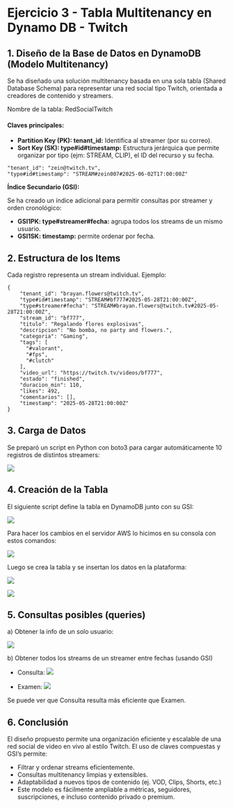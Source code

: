 # Ejercicio 3 - Tabla Multitenancy en Dynamo DB - Twitch

## 1. Diseño de la Base de Datos en DynamoDB (Modelo Multitenancy)

Se ha diseñado una solución multitenancy basada en una sola tabla (Shared Database Schema) para representar una red social tipo Twitch, orientada a creadores de contenido y streamers.

Nombre de la tabla: RedSocialTwitch

#### Claves principales:
* **Partition Key (PK): tenant_id:** Identifica al streamer (por su correo).
* **Sort Key (SK): type#id#timestamp:** Estructura jerárquica que permite organizar por tipo (ejm: STREAM, CLIP), el ID del recurso y su fecha.

```
"tenant_id": "zein@twitch.tv",
"type#id#timestamp": "STREAM#zein007#2025-06-02T17:00:00Z"
```
**Índice Secundario (GSI):**

Se ha creado un índice adicional para permitir consultas por streamer y orden cronológico:

- **GSI1PK: type#streamer#fecha:** agrupa todos los streams de un mismo usuario.
- **GSI1SK: timestamp:** permite ordenar por fecha.

## 2. Estructura de los Items
Cada registro representa un stream individual. Ejemplo:

```
{
    "tenant_id": "brayan.flowers@twitch.tv",
    "type#id#timestamp": "STREAM#bf777#2025-05-28T21:00:00Z",
    "type#streamer#fecha": "STREAM#brayan.flowers@twitch.tv#2025-05-28T21:00:00Z",
    "stream_id": "bf777",
    "titulo": "Regalando flores explosivas",
    "descripcion": "No bomba, no party and flowers.",
    "categoria": "Gaming",
    "tags": [
      "#valorant",
      "#fps",
      "#clutch"
    ],
    "video_url": "https://twitch.tv/videos/bf777",
    "estado": "finished",
    "duracion_min": 110,
    "likes": 492,
    "comentarios": [],
    "timestamp": "2025-05-28T21:00:00Z"
}  
```

## 3. Carga de Datos
Se preparó un script en Python con boto3 para cargar automáticamente 10 registros de distintos streamers:

![](img/script_data.JPG)

## 4. Creación de la Tabla
El siguiente script define la tabla en DynamoDB junto con su GSI:

![](img/script_gsi.JPG)

Para hacer los cambios en el servidor AWS lo hicimos en su consola con estos comandos:

![](img/comandos.JPG)

Luego se crea la tabla y se insertan los datos en la plataforma:

![](img/insertar_data_post.JPG)

![](img/crear_tabla_post.JPG)

## 5. Consultas posibles (queries)
a) Obtener la info de un solo usuario:

![](img/query1.JPG)

b) Obtener todos los streams de un streamer entre fechas (usando GSI)

* Consulta:
![](img/query2.JPG)

* Examen:
![](img/query3.JPG)

Se puede ver que Consulta resulta más eficiente que Examen.

## 6. Conclusión
El diseño propuesto permite una organización eficiente y escalable de una red social de video en vivo al estilo Twitch. El uso de claves compuestas y GSI’s permite:

- Filtrar y ordenar streams eficientemente.
- Consultas multitenancy limpias y extensibles.
- Adaptabilidad a nuevos tipos de contenido (ej. VOD, Clips, Shorts, etc.)
- Este modelo es fácilmente ampliable a métricas, seguidores, suscripciones, e incluso contenido privado o premium.

